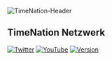![TimeNation-Header](https://i.ibb.co/ctgbF4w/Time-Nation-Header-NEW.png)

## TimeNation Netzwerk

[![Twitter](https://img.shields.io/twitter/follow/timenationnet?color=%231DA1F2&logo=twitter&style=for-the-badge)](https://twitter.com/@TimeNationNET)
[![YouTube](https://img.shields.io/youtube/channel/subscribers/UC5IC_t6OsrULJfVVxQcV0Tg?color=%20%23c4302b&label=TimeNation%20Netzwerk&logo=youtube&style=for-the-badge)](https://www.youtube.com/channel/UC5IC_t6OsrULJfVVxQcV0Tg)
[![Version](https://img.shields.io/badge/TimeNation%20Version-v1.2-informational?style=for-the-badge&logo=appveyor)](https://timenation.net)

